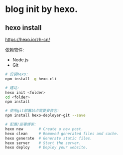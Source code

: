 # blog init by hexo.

## hexo install

https://hexo.io/zh-cn/

依赖软件:
- Node.js
- Git

```sh
# 安装hexo:
npm install -g hexo-cli

# 建站:
hexo init <folder>
cd <folder>
npm install

# 使用git部署站点需要安装包:
npm install hexo-deployer-git --save

# 配置/部署博客:
hexo new       # Create a new post.
hexo clean     # Removed generated files and cache.
hexo generate  # Generate static files.
hexo server    # Start the server.
hexo deploy    # Deploy your website.
```

